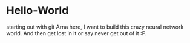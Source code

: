 # Hello-World
starting out with git
Arna here, I want to build this crazy neural network world.
And then get lost in it or say never get out of it :P.
